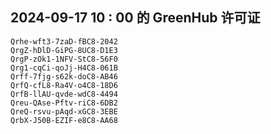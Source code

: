 ## 2024-09-17 10 : 00 的 GreenHub 许可证
```
Qrhe-wft3-7zaD-fBC8-2042
QrgZ-hDlD-GiPG-8UC8-D1E3
QrgP-zOk1-1NFV-StC8-56F0
Qrg1-cqCi-qoJj-H4C8-061B
Qrff-7fjg-s62k-doC8-AB46
QrfQ-cfL8-Ra4V-o4C8-18D6
QrfB-llAU-qvde-wdC8-4494
Qreu-QAse-Pftv-riC8-6DB2
QreQ-rsvu-pAqd-xGC8-3EBE
QrbX-J50B-EZIF-e8C8-AA68
```
